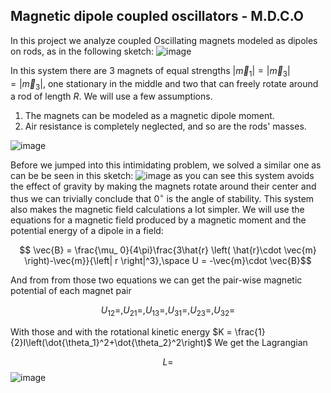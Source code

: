 ## Magnetic dipole coupled oscillators - M.D.C.O

In this project we analyze coupled Oscillating magnets modeled as dipoles on rods, as in the following sketch:
![image](https://github.com/user-attachments/assets/6dcb8422-0392-4f3f-84da-6161271e18e2)

In this system there are 3 magnets of equal strengths $\left|\vec{m}_ {1}\right|=\left|\vec{m}_ {3}\right|=\left|\vec{m}_{3}\right|$, one stationary in the middle and two that can freely rotate around a rod of length $R$.
We will use a few assumptions.
1. The magnets can be modeled as a magnetic dipole moment.
2. Air resistance is completely neglected, and so are the rods' masses.

![image](https://github.com/user-attachments/assets/8ac60b9f-0b27-49f6-a548-e1a47117773f)


Before we jumped into this intimidating problem, we solved a similar one as can be be seen in this sketch:
![image](https://github.com/user-attachments/assets/50bfd9e4-e28c-4b21-97a2-61ebd4f0e969)
as you can see this system avoids the effect of gravity by making the magnets rotate around their center and thus we can trivially conclude that $0^\circ$ is the angle of stability. This system also makes the magnetic field calculations a lot simpler.
We will use the equations for a magnetic field produced by a magnetic moment and the potential energy of a dipole in a field:

$$ \vec{B} = \frac{\mu_ 0}{4\pi}\frac{3\hat{r} \left( \hat{r}\cdot \vec{m} \right)-\vec{m}}{\left| r \right|^3},\space U = -\vec{m}\cdot \vec{B}$$

And from from those two equations we can get the pair-wise magnetic potential of each magnet pair

$$ U_{12} = , U_{21} = , U_{13} = , U_{31} = , U_{23}  = , U_{32} = $$

With those and with the rotational kinetic energy $K = \frac{1}{2}I\left(\dot{\theta_1}^2+\dot{\theta_2}^2\right)$
We get the Lagrangian

$$ L = $$
![image](https://github.com/user-attachments/assets/b131ce4b-78da-4cc2-9139-91fde99f54fa)
